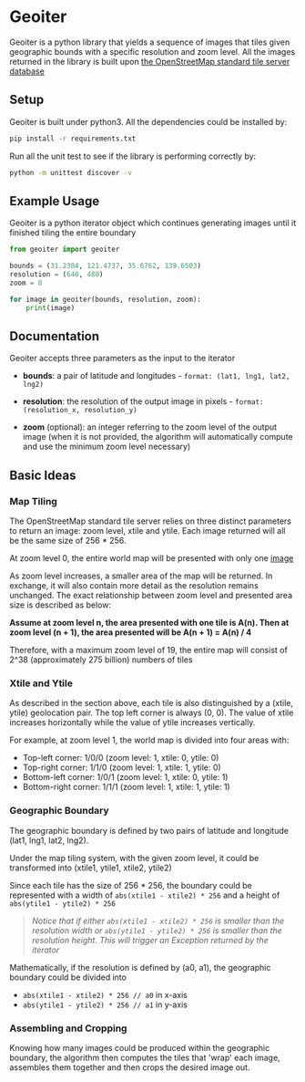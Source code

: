 # Geoiter

Geoiter is a python library that yields a sequence of images that tiles given geographic bounds with a specific resolution and zoom level. All the images returned in the library is built upon [the OpenStreetMap standard tile server database](https://wiki.openstreetmap.org/wiki/Slippy_Map)

## Setup

Geoiter is built under python3. All the dependencies could be installed by:
```bash
pip install -r requirements.txt
```
Run all the unit test to see if the library is performing correctly by:
```bash
python -m unittest discover -v
```

## Example Usage

Geoiter is a python iterator object which continues generating images until it finished tiling the entire boundary
```python
from geoiter import geoiter

bounds = (31.2304, 121.4737, 35.6762, 139.6503)
resolution = (640, 480)
zoom = 8

for image in geoiter(bounds, resolution, zoom):
    print(image)
```

## Documentation

Geoiter accepts three parameters as the input to the iterator
* __bounds__: a pair of latitude and longitudes - `format: (lat1, lng1, lat2, lng2)`


* __resolution__: the resolution of the output image in pixels - `format: (resolution_x, resolution_y)`


* __zoom__ (optional): an integer referring to the zoom level of the output image (when it is not provided, the algorithm will automatically compute and use the minimum zoom level necessary)

## Basic Ideas

### Map Tiling

The OpenStreetMap standard tile server relies on three distinct parameters to return an image: zoom level, xtile and ytile. Each image returned will all be the same size of 256 * 256.

At zoom level 0, the entire world map will be presented with only one [image](https://a.tiles.mapbox.com/v3/nickponline.g7642h2a/0/0/0.png)

As zoom level increases, a smaller area of the map will be returned. In exchange, it will also contain more detail as the resolution remains unchanged. The exact relationship between zoom level and presented area size is described as below:

__Assume at zoom level n, the area presented with one tile is A(n). Then at zoom level (n + 1), the area presented will be A(n + 1) = A(n) / 4__

Therefore, with a maximum zoom level of 19, the entire map will consist of 2^38 (approximately 275 billion) numbers of tiles

### Xtile and Ytile

As described in the section above, each tile is also distinguished by a (xtile, ytile) geolocation pair. The top left corner is always (0, 0). The value of xtile increases horizontally while the value of ytile increases vertically.

For example, at zoom level 1, the world map is divided into four areas with:
* Top-left corner: 1/0/0 (zoom level: 1, xtile: 0, ytile: 0)
* Top-right corner: 1/1/0 (zoom level: 1, xtile: 1, ytile: 0)
* Bottom-left corner: 1/0/1 (zoom level: 1, xtile: 0, ytile: 1)
* Bottom-right corner: 1/1/1 (zoom level: 1, xtile: 1, ytile: 1)

### Geographic Boundary

The geographic boundary is defined by two pairs of latitude and longitude (lat1, lng1, lat2, lng2).

Under the map tiling system, with the given zoom level, it could be transformed into (xtile1, ytile1, xtile2, ytile2)

Since each tile has the size of 256 * 256, the boundary could be represented with a width of `abs(xtile1 - xtile2) * 256` and a height of `abs(ytile1 - ytile2) * 256`

> _Notice that if either `abs(xtile1 - xtile2) * 256` is smaller than the resolution width or `abs(ytile1 - ytile2) * 256` is smaller than the resolution height. This will trigger an Exception returned by the iterator_

Mathematically, if the resolution is defined by (a0, a1), the geographic boundary could be divided into
* `abs(xtile1 - xtile2) * 256 // a0` in x-axis
* `abs(ytile1 - ytile2) * 256 // a1` in y-axis

### Assembling and Cropping

Knowing how many images could be produced within the geographic boundary, the algorithm then computes the tiles that 'wrap' each image, assembles them together and then crops the desired image out.
